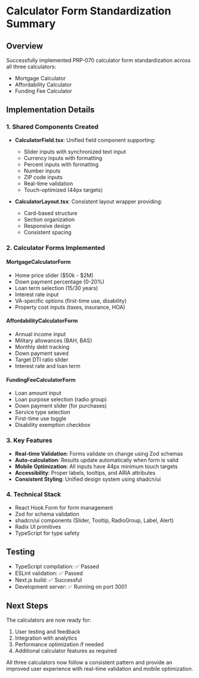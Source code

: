 # Calculator Form Standardization Summary

## Overview
Successfully implemented PRP-070 calculator form standardization across all three calculators:
- Mortgage Calculator
- Affordability Calculator  
- Funding Fee Calculator

## Implementation Details

### 1. Shared Components Created
- **CalculatorField.tsx**: Unified field component supporting:
  - Slider inputs with synchronized text input
  - Currency inputs with formatting
  - Percent inputs with formatting
  - Number inputs
  - ZIP code inputs
  - Real-time validation
  - Touch-optimized (44px targets)
  
- **CalculatorLayout.tsx**: Consistent layout wrapper providing:
  - Card-based structure
  - Section organization
  - Responsive design
  - Consistent spacing

### 2. Calculator Forms Implemented

#### MortgageCalculatorForm
- Home price slider ($50k - $2M)
- Down payment percentage (0-20%)
- Loan term selection (15/30 years)
- Interest rate input
- VA-specific options (first-time use, disability)
- Property cost inputs (taxes, insurance, HOA)

#### AffordabilityCalculatorForm  
- Annual income input
- Military allowances (BAH, BAS)
- Monthly debt tracking
- Down payment saved
- Target DTI ratio slider
- Interest rate and loan term

#### FundingFeeCalculatorForm
- Loan amount input
- Loan purpose selection (radio group)
- Down payment slider (for purchases)
- Service type selection
- First-time use toggle
- Disability exemption checkbox

### 3. Key Features
- **Real-time Validation**: Forms validate on change using Zod schemas
- **Auto-calculation**: Results update automatically when form is valid
- **Mobile Optimization**: All inputs have 44px minimum touch targets
- **Accessibility**: Proper labels, tooltips, and ARIA attributes
- **Consistent Styling**: Unified design system using shadcn/ui

### 4. Technical Stack
- React Hook Form for form management
- Zod for schema validation
- shadcn/ui components (Slider, Tooltip, RadioGroup, Label, Alert)
- Radix UI primitives
- TypeScript for type safety

## Testing
- TypeScript compilation: ✅ Passed
- ESLint validation: ✅ Passed
- Next.js build: ✅ Successful
- Development server: ✅ Running on port 3001

## Next Steps
The calculators are now ready for:
1. User testing and feedback
2. Integration with analytics
3. Performance optimization if needed
4. Additional calculator features as required

All three calculators now follow a consistent pattern and provide an improved user experience with real-time validation and mobile optimization.